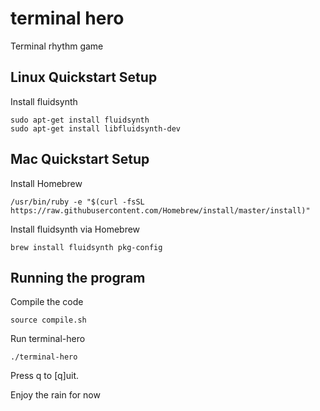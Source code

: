 # terminal hero
Terminal rhythm game

## Linux Quickstart Setup
Install fluidsynth
```
sudo apt-get install fluidsynth
sudo apt-get install libfluidsynth-dev
```

## Mac Quickstart Setup
Install Homebrew 
```
/usr/bin/ruby -e "$(curl -fsSL https://raw.githubusercontent.com/Homebrew/install/master/install)"
```
Install fluidsynth via Homebrew
```
brew install fluidsynth pkg-config
```

## Running the program
Compile the code
```
source compile.sh
```

Run terminal-hero
```
./terminal-hero
```

Press q to [q]uit.

Enjoy the rain for now
